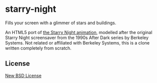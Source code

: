 # starry-night

Fills your screen with a glimmer of stars and buildings.

An HTML5 port of [the Starry Night animation](https://code.google.com/archive/p/starrynight/), modelled after the original Starry Night screensaver from the 1990s After Dark series by Berkeley Systems. Not related or affiliated with Berkeley Systems, this is a clone written completely from scratch.

## License

[New BSD License](./LICENSE)

